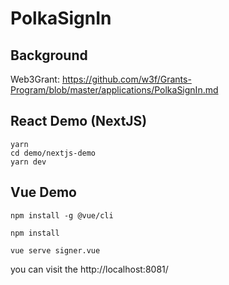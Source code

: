 # PolkaSignIn

## Background

Web3Grant: https://github.com/w3f/Grants-Program/blob/master/applications/PolkaSignIn.md

## React Demo (NextJS)

```
yarn
cd demo/nextjs-demo
yarn dev
```

## Vue Demo
```
npm install -g @vue/cli

npm install

vue serve signer.vue
```
you can visit the http://localhost:8081/
